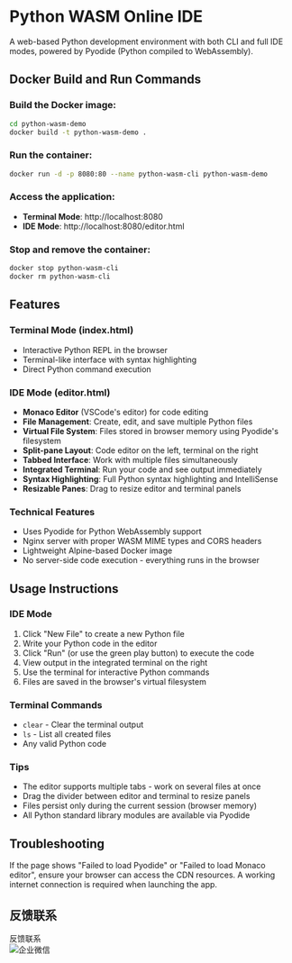 # Python WASM Online IDE

A web-based Python development environment with both CLI and full IDE modes, powered by Pyodide (Python compiled to WebAssembly).

## Docker Build and Run Commands

### Build the Docker image:
```bash
cd python-wasm-demo
docker build -t python-wasm-demo .
```

### Run the container:
```bash
docker run -d -p 8080:80 --name python-wasm-cli python-wasm-demo
```

### Access the application:
- **Terminal Mode**: http://localhost:8080
- **IDE Mode**: http://localhost:8080/editor.html

### Stop and remove the container:
```bash
docker stop python-wasm-cli
docker rm python-wasm-cli
```

## Features

### Terminal Mode (index.html)
- Interactive Python REPL in the browser
- Terminal-like interface with syntax highlighting
- Direct Python command execution

### IDE Mode (editor.html)
- **Monaco Editor** (VSCode's editor) for code editing
- **File Management**: Create, edit, and save multiple Python files
- **Virtual File System**: Files stored in browser memory using Pyodide's filesystem
- **Split-pane Layout**: Code editor on the left, terminal on the right
- **Tabbed Interface**: Work with multiple files simultaneously
- **Integrated Terminal**: Run your code and see output immediately
- **Syntax Highlighting**: Full Python syntax highlighting and IntelliSense
- **Resizable Panes**: Drag to resize editor and terminal panels

### Technical Features
- Uses Pyodide for Python WebAssembly support
- Nginx server with proper WASM MIME types and CORS headers
- Lightweight Alpine-based Docker image
- No server-side code execution - everything runs in the browser

## Usage Instructions

### IDE Mode
1. Click "New File" to create a new Python file
2. Write your Python code in the editor
3. Click "Run" (or use the green play button) to execute the code
4. View output in the integrated terminal on the right
5. Use the terminal for interactive Python commands
6. Files are saved in the browser's virtual filesystem

### Terminal Commands
- `clear` - Clear the terminal output
- `ls` - List all created files
- Any valid Python code

### Tips
- The editor supports multiple tabs - work on several files at once
- Drag the divider between editor and terminal to resize panels
- Files persist only during the current session (browser memory)
- All Python standard library modules are available via Pyodide

## Troubleshooting

If the page shows "Failed to load Pyodide" or "Failed to load Monaco editor",
ensure your browser can access the CDN resources. A working internet
connection is required when launching the app.
## 反馈联系
反馈联系  
![企业微信](https://yunbiyun.com/qiyeweixin.png)

